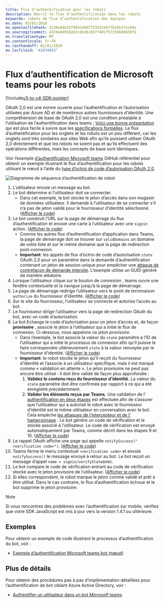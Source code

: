 ```yaml
---
title: Flux d’authentification pour les robots
description: Décrit le flux d’authentification dans les robots
keywords: robots de flux d’authentification des équipes
ms.date: 03/01/2018
ms.openlocfilehash: 5230a94b23f9042d9d7753b52467fba5b2fec89e
ms.sourcegitcommit: 4329a94918263c85d6c65ff401f571556b80307b
ms.translationtype: MT
ms.contentlocale: fr-FR
ms.lasthandoff: 02/01/2020
ms.locfileid: "41674033"
---
```

# <a name="microsoft-teams-authentication-flow-for-bots"></a>Flux d’authentification de Microsoft teams pour les robots

[!include[v3-to-v4-SDK-pointer](~/includes/v3-to-v4-pointer-bots.md)]

OAuth 2,0 est une norme ouverte pour l’authentification et l’autorisation utilisées par Azure AD et de nombreux autres fournisseurs d’identité. Une compréhension de base de OAuth 2,0 est une condition préalable à l’utilisation de l’authentification dans teams ; [Voici une bonne présentation](https://aaronparecki.com/oauth-2-simplified/) qui est plus facile à suivre que les [spécifications formelles](https://oauth.net/2/). Le flux d’authentification pour les onglets et les robots est un peu différent, car les onglets sont très similaires aux sites Web afin qu’ils puissent utiliser OAuth 2,0 directement et que les robots ne soient pas et qu’ils effectuent des opérations différentes, mais les concepts de base sont identiques.

Voir l’exemple [d’authentification Microsoft teams](https://github.com/OfficeDev/microsoft-teams-sample-auth-node) GitHub référentiel pour obtenir un exemple illustrant le flux d’authentification pour les robots utilisant le nœud à l’aide du [type d’octroi de code d’autorisation OAuth 2,0](https://oauth.net/2/grant-types/authorization-code/).

![Diagramme de séquence d’authentification de robot](~/assets/images/authentication/bot_auth_sequence_diagram.png)

1. L’utilisateur envoie un message au bot.
2. Le bot détermine si l’utilisateur doit se connecter.
    * Dans cet exemple, le bot stocke le jeton d’accès dans son magasin de données utilisateur. Il demande à l’utilisateur de se connecter s’il n’a pas de jeton validé pour le fournisseur d’identité sélectionné. ([Afficher le code](https://github.com/OfficeDev/microsoft-teams-sample-auth-node/blob/469952a26d618dbf884a3be53c7d921cc580b1e2/src/utils/AuthenticationUtils.ts#L58-L76))
3. Le bot construit l’URL sur la page de démarrage du flux d’authentification et envoie une carte à l’utilisateur avec une `signin` action. ([Afficher le code](https://github.com/OfficeDev/microsoft-teams-sample-auth-node/blob/469952a26d618dbf884a3be53c7d921cc580b1e2/src/dialogs/BaseIdentityDialog.ts#L160-L190))
    * Comme les autres flux d’authentification d’application dans Teams, la page de démarrage doit se trouver sur `validDomains` un domaine de votre liste et sur le même domaine que la page de redirection post-connexion.
    * **Important**: les appels de flux d’octroi de code d’autorisation `state` OAuth 2,0 pour un paramètre dans la demande d’authentification contenant un jeton de session unique pour empêcher une [attaque de contrefaçon de demande intersite](https://en.wikipedia.org/wiki/Cross-site_request_forgery). L’exemple utilise un GUID généré de manière aléatoire.
4. Lorsque l’utilisateur clique sur le bouton de *connexion* , teams ouvre une fenêtre contextuelle et la navigue jusqu’à la page de démarrage.
5. La page de démarrage redirige l’utilisateur vers le point de terminaison `authorize` du fournisseur d’identité. ([Afficher le code](https://github.com/OfficeDev/microsoft-teams-sample-auth-node/blob/469952a26d618dbf884a3be53c7d921cc580b1e2/public/html/auth-start.html#L51-L56))
6. Sur le site du fournisseur, l’utilisateur se connecte et autorise l’accès au bot.
7. Le fournisseur dirige l’utilisateur vers la page de redirection OAuth du bot, avec un code d’autorisation.
8. Le bot Echange le code d’autorisation pour un jeton d’accès et, de façon **provisoire** , associe le jeton à l’utilisateur qui a initié le flux de connexion. Ci-dessous, nous appelons ce *jeton provisoire*.
    * Dans l’exemple, le bot associe la valeur du `state` paramètre à l’ID de l’utilisateur qui a initié le processus de connexion afin qu’il puisse le faire correspondre ultérieurement `state` à la valeur renvoyée par le fournisseur d’identité. ([Afficher le code](https://github.com/OfficeDev/microsoft-teams-sample-auth-node/blob/469952a26d618dbf884a3be53c7d921cc580b1e2/src/AuthBot.ts#L70-L99))
    * **Important**: le robot stocke le jeton qu’il reçoit du fournisseur d’identité et l’associe à un utilisateur spécifique, mais il est marqué comme « validation en attente ». Le jeton provisoire ne peut pas encore être utilisé : il doit être validé de façon plus approfondie : 
      1. **Validez le contenu reçu du fournisseur d’identité.** La valeur du `state` paramètre doit être confirmée par rapport à ce qui a été enregistré précédemment. 
      1. **Valider les éléments reçus par Teams.** Une validation de l' [authentification en deux étapes](https://en.wikipedia.org/wiki/Man-in-the-middle_attack) est effectuée afin de s’assurer que l’utilisateur qui a autorisé le robot avec le fournisseur d’identité est le même utilisateur en conversation avec le bot. Cela empêche [les attaques de l’intercepteur et de l'](https://en.wikipedia.org/wiki/Man-in-the-middle_attack) [hameçonnage](https://en.wikipedia.org/wiki/Phishing) . Le bot génère un code de vérification et le stocke associé à l’utilisateur. Le code de vérification est envoyé automatiquement par Teams, comme décrit dans les étapes 9 et 10. ([Afficher le code](https://github.com/OfficeDev/microsoft-teams-sample-auth-node/blob/469952a26d618dbf884a3be53c7d921cc580b1e2/src/AuthBot.ts#L100-L113))
9. Le rappel OAuth affiche une page qui appelle `notifySuccess("<verification code>")`. ([Afficher le code](https://github.com/OfficeDev/microsoft-teams-sample-auth-node/blob/master/src/views/oauth-callback-success.hbs))
10. Teams ferme le menu contextuel `<verification code>` et envoie `notifySuccess()` le message envoyé à retour au bot. Le bot reçoit un [](/bot-framework/dotnet/bot-builder-dotnet-activities#invoke) message d’appel `name = signin/verifyState`avec.
11. Le bot compare le code de vérification entrant au code de vérification stocké avec le jeton provisoire de l’utilisateur. ([Afficher le code](https://github.com/OfficeDev/microsoft-teams-sample-auth-node/blob/469952a26d618dbf884a3be53c7d921cc580b1e2/src/dialogs/BaseIdentityDialog.ts#L127-L140))
12. Si elles correspondent, le robot marque le jeton comme validé et prêt à être utilisé. Dans le cas contraire, le flux d’authentification échoue et le bot supprime le jeton provisoire.

> [!Note]
> Si vous rencontrez des problèmes avec l’authentification sur mobile, vérifiez que votre SDK JavaScript est mis à jour vers la version 1.4.1 ou ultérieure.

## <a name="samples"></a>Exemples

Pour obtenir un exemple de code illustrant le processus d’authentification du bot, voir :

* [Exemple d’authentification Microsoft teams bot (nœud)](https://github.com/OfficeDev/microsoft-teams-sample-auth-node)

## <a name="more-details"></a>Plus de détails

Pour obtenir des procédures pas à pas d’implémentation détaillées pour l’authentification de bot ciblant Azure Active Directory, voir :

* [Authentifier un utilisateur dans un bot Microsoft teams](~/resources/bot-v3/bot-authentication/auth-bot-AAD.md)
